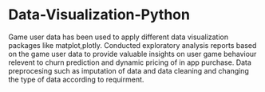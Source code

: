 # Data-Visualization-Python
Game user data has been used to apply different data visualization packages like matplot,plotly. 
Conducted exploratory analysis reports based on the game user data to provide valuable insights on user game behaviour relevent to churn prediction and dynamic pricing of in app purchase.
Data preprocesing such as imputation of data and data cleaning and changing the type of data according to requirment.
